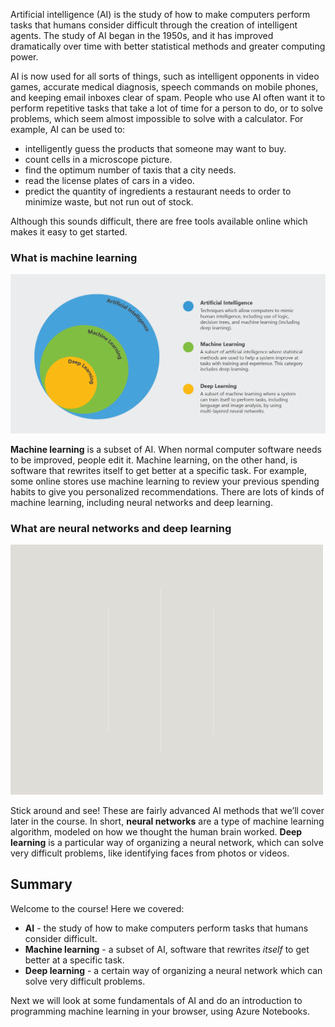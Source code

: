 Artificial intelligence (AI) is the study of how to make computers perform tasks that humans consider difficult through the creation of intelligent agents. The study of AI began in the 1950s, and it has improved dramatically over time with better statistical methods and greater computing power. 

AI is now used for all sorts of things, such as intelligent opponents in video games, accurate medical diagnosis, speech commands on mobile phones, and keeping email inboxes clear of spam. People who use AI often want it to perform repetitive tasks that take a lot of time for a person to do, or to solve problems, which seem almost impossible to solve with a calculator. For example, AI can be used to:

* intelligently guess the products that someone may want to buy.
* count cells in a microscope picture.
* find the optimum number of taxis that a city needs.
* read the license plates of cars in a video.
* predict the quantity of ingredients a restaurant needs to order to minimize waste, but not run out of stock.

Although this sounds difficult, there are free tools available online which makes it easy to get started.

### What is machine learning

![1.1 WhatIsAI fixed](../media/1-1-a.png)

__Machine learning__ is a subset of AI. When normal computer software needs to be improved, people edit it. Machine learning, on the other hand, is software that rewrites itself to get better at a specific task. For example, some online stores use machine learning to review your previous spending habits to give you personalized recommendations. There are lots of kinds of machine learning, including neural networks and deep learning.

### What are neural networks and deep learning

![1.1 NN Diagram](../media/1-1-b.gif)

Stick around and see! These are fairly advanced AI methods that we’ll cover later in the course. In short, __neural networks__ are a type of machine learning algorithm, modeled on how we thought the human brain worked. __Deep learning__ is a particular way of organizing a neural network, which can solve very difficult problems, like identifying faces from photos or videos.

## Summary

Welcome to the course! Here we covered:

* __AI__ - the study of how to make computers perform tasks that humans consider difficult.
* __Machine learning__ - a subset of AI, software that rewrites *itself* to get better at a specific task.
* __Deep learning__ - a certain way of organizing a neural network which can solve very difficult problems.

Next we will look at some fundamentals of AI and do an introduction to programming machine learning in your browser, using Azure Notebooks.